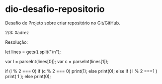 # dio-desafio-repositorio
Desafio de Projeto sobre criar repositório no Git/GitHub.

2/3: Xadrez

Resolução:

let lines = gets().split("\n");

var l = parseInt(lines[0]);
var c = parseInt(lines[1]);

if (l % 2 === 0)
  if (c % 2 === 0) print(1);
  else print(0);
else if ( l % 2 ===1 ) print(  1  );
 else print(0);    
